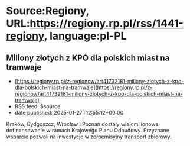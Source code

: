 # Source:Regiony, URL:https://regiony.rp.pl/rss/1441-regiony, language:pl-PL

## Miliony złotych z KPO dla polskich miast na tramwaje
 - [https://regiony.rp.pl/z-regionow/art41732181-miliony-zlotych-z-kpo-dla-polskich-miast-na-tramwaje](https://regiony.rp.pl/z-regionow/art41732181-miliony-zlotych-z-kpo-dla-polskich-miast-na-tramwaje)
 - RSS feed: $source
 - date published: 2025-01-27T12:55:12+00:00

Kraków, Bydgoszcz, Wrocław i Poznań dostały wielomilionowe dofinansowanie w ramach Krajowego Planu Odbudowy. Przyznane wsparcie pozwoli na inwestycje w zeroemisyjny transport zbiorowy.

